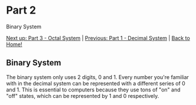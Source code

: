 # Part 2

Binary System

[Next up: Part 3 - Octal System](./Part3.md) | [Previous: Part 1 - Decimal System](./Part1.md) | [Back to Home!](./README.md)

## Binary System

The binary system only uses 2 digits, 0 and 1. Every number you're familiar with in the decimal system can be represented with a different series of 0 and 1. This is essential to computers because they use tons of "on" and "off" states, which can be represented by 1 and 0 respectively.  
